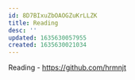 ```yaml
---
id: 8D7BIxuZbOAOGZuKrLLZK
title: Reading
desc: ''
updated: 1635630057955
created: 1635630021034
---
```


Reading - https://github.com/hrmnjt

